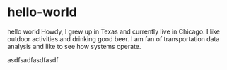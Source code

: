 # hello-world
hello world
Howdy, I grew up in Texas and currently live in Chicago.  I like outdoor activities and drinking good beer.  I am fan of transportation data analysis and like to see how systems operate.

asdfsadfasdfasdf
